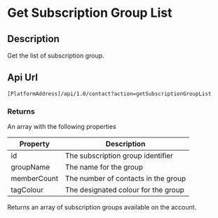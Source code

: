 # Get Subscription Group List

## Description

Get the list of subscription group.

## Api Url

`[PlatformAddress]/api/1.0/contact?action=getSubscriptionGroupList`

### Returns

An array with the following properties

| Property | Description |
| --- | --- |
| id | The subscription group identifier |
| groupName | The name for the group |
| memberCount | The number of contacts in the group |
| tagColour | The designated colour for the group |

Returns an array of subscription groups available on the account.

